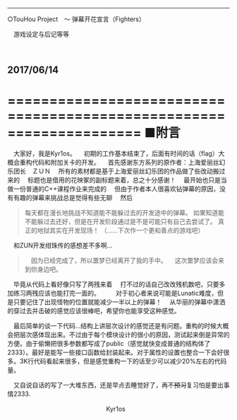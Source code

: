 -------------------------------------------------------------------
○TouHou Project　～ 弹幕开花宣言（Fighters）

　游戏设定与后记等等

　　　　　　　　　　　　　　　　　
　　　　　　　　　　　　　　　　　　　　　　　        2017/06/14
-------------------------------------------------------------------

====================================================================
■附言
====================================================================

　大家好，我是Kyr1os。
　初期的工作基本结束了，后面有时间的话（flag）大概会重构代码和附加关卡的开发。
　首先感谢东方系列的原作者：上海爱丽丝幻乐团长　ＺＵＮ
　所有的素材都是基于上海爱丽丝幻乐团的作品做了些改动搬过来的
　标题也是借用的花映冢的副标题来着，总之十分感谢！
　最开始也只是当做一份普通的C++课程作业来完成的
 　但由于作者本人很喜欢钻弹幕的原因，没有有趣的弹幕来挑战总是觉得有些无聊
  　然后
  > 每天都在漫长地挑战不知道能不能躲过去的开发途中的弹幕。
如果知道能不能躲过去还好，但是在开发阶段通过是不是可能只有自己去尝试了。
真正的地狱其实在开发现场！
（……下次作一个更和善点的游戏吧）
  　
   
　和ZUN开发绀珠传的感想差不多啊...

>　因为已经完成了，所以噩梦已经离开了我的手中。
　这次噩梦应该会来到你身边吧。

　毕竟从代码上看好像只写了两残来着
 　打不过的话自己改改残机数吧，只要多加练习两残应该也能打完一面的。
　
　对于初心者来说可能是Lunatic难度，但是只要记住了出现怪物的位置就能减少一半以上的弹幕！
 　从华丽的弹幕中潇洒的穿过去并击破的感觉应该很棒吧，希望你也能享受这种感觉。
  
  　最后简单的谈一下代码...结构上讲层次设计的感觉还是有问题。重构的时候大概会把层次感体现出来。不过由于每个模块设计的很小的原因，测试起来倒是异常的方便。由于偷懒把很多参数都写成了public（感觉就快变成普通的结构体了2333）。最好是能写一些接口函数给封装起来。对于属性的设置也整合一下会好很多。3K行代码看起来很多，但是感觉重构一下的话至少可以减少20%左右的代码量。
   
   　又自说自话的写了一大堆东西，还是早点去睡觉好了，再不~~预习~~复习怕是要出事情2333.  



　　　　　　　　　　　　　　　　Kyr1os